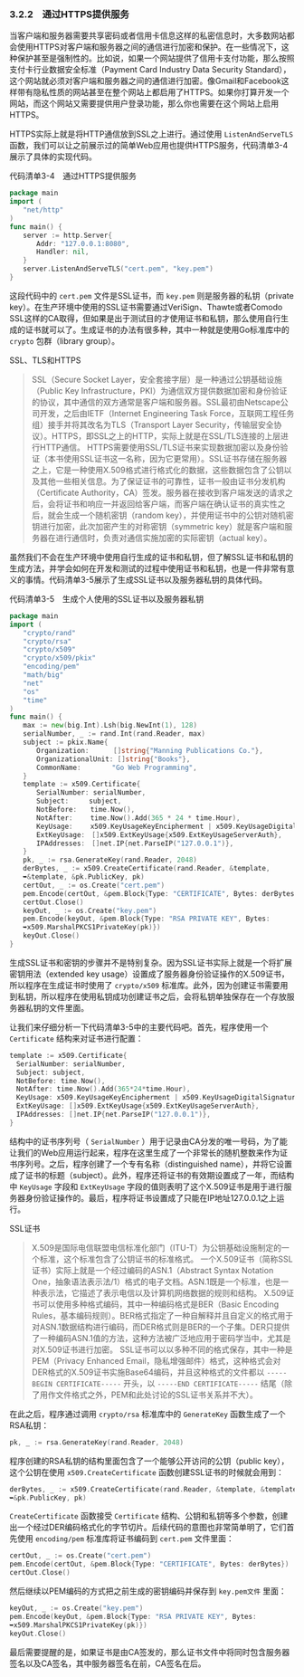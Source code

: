 ### 3.2.2　通过HTTPS提供服务

当客户端和服务器需要共享密码或者信用卡信息这样的私密信息时，大多数网站都会使用HTTPS对客户端和服务器之间的通信进行加密和保护。在一些情况下，这种保护甚至是强制性的。比如说，如果一个网站提供了信用卡支付功能，那么按照支付卡行业数据安全标准（Payment Card Industry Data Security Standard），这个网站就必须对客户端和服务器之间的通信进行加密。像Gmail和Facebook这样带有隐私性质的网站甚至在整个网站上都启用了HTTPS。如果你打算开发一个网站，而这个网站又需要提供用户登录功能，那么你也需要在这个网站上启用HTTPS。

HTTPS实际上就是将HTTP通信放到SSL之上进行。通过使用 `ListenAndServeTLS` 函数，我们可以让之前展示过的简单Web应用也提供HTTPS服务，代码清单3-4展示了具体的实现代码。

代码清单3-4　通过HTTPS提供服务

```go
package main
import (
　　"net/http"
)
func main() {
　　server := http.Server{
　　　　Addr: "127.0.0.1:8080",
　　　　Handler: nil,
　　}
　　server.ListenAndServeTLS("cert.pem", "key.pem")
}
```

这段代码中的 `cert.pem` 文件是SSL证书，而 `key.pem` 则是服务器的私钥（private key）。在生产环境中使用的SSL证书需要通过VeriSign、Thawte或者Comodo SSL这样的CA取得，但如果是出于测试目的才使用证书和私钥，那么使用自行生成的证书就可以了。生成证书的办法有很多种，其中一种就是使用Go标准库中的 `crypto` 包群（library group）。

SSL、TLS和HTTPS

> SSL（Secure Socket Layer，安全套接字层）是一种通过公钥基础设施（Public Key Infrastructure，PKI）为通信双方提供数据加密和身份验证的协议，其中通信的双方通常是客户端和服务器。SSL最初由Netscape公司开发，之后由IETF（Internet Engineering Task Force，互联网工程任务组）接手并将其改名为TLS（Transport Layer Security，传输层安全协议）。HTTPS，即SSL之上的HTTP，实际上就是在SSL/TLS连接的上层进行HTTP通信。
> HTTPS需要使用SSL/TLS证书来实现数据加密以及身份验证（本书使用SSL证书这一名称，因为它更常用）。SSL证书存储在服务器之上，它是一种使用X.509格式进行格式化的数据，这些数据包含了公钥以及其他一些相关信息。为了保证证书的可靠性，证书一般由证书分发机构（Certificate Authority，CA）签发。服务器在接收到客户端发送的请求之后，会将证书和响应一并返回给客户端，而客户端在确认证书的真实性之后，就会生成一个随机密钥（random key），并使用证书中的公钥对随机密钥进行加密，此次加密产生的对称密钥（symmetric key）就是客户端和服务器在进行通信时，负责对通信实施加密的实际密钥（actual key）。

虽然我们不会在生产环境中使用自行生成的证书和私钥，但了解SSL证书和私钥的生成方法，并学会如何在开发和测试的过程中使用证书和私钥，也是一件非常有意义的事情。代码清单3-5展示了生成SSL证书以及服务器私钥的具体代码。

代码清单3-5　生成个人使用的SSL证书以及服务器私钥

```go
package main
import (
　　"crypto/rand"
　　"crypto/rsa"
　　"crypto/x509"
　　"crypto/x509/pkix"
　　"encoding/pem"
　　"math/big"
　　"net"
　　"os"
　　"time"
)
func main() {
　　max := new(big.Int).Lsh(big.NewInt(1), 128)
　　serialNumber, _ := rand.Int(rand.Reader, max)
　　subject := pkix.Name{
　　　　Organization:　　　 []string{"Manning Publications Co."},
　　　　OrganizationalUnit: []string{"Books"},
　　　　CommonName:　　　　 "Go Web Programming",
　　}
　　template := x509.Certificate{
　　　　SerialNumber: serialNumber,
　　　　Subject:　　　subject,
　　　　NotBefore:　　time.Now(),
　　　　NotAfter:　　 time.Now().Add(365 * 24 * time.Hour),
　　　　KeyUsage:　　 x509.KeyUsageKeyEncipherment | x509.KeyUsageDigitalSignature,
　　　　ExtKeyUsage:　[]x509.ExtKeyUsage{x509.ExtKeyUsageServerAuth},
　　　　IPAddresses:　[]net.IP{net.ParseIP("127.0.0.1")},
　　}
　　pk, _ := rsa.GenerateKey(rand.Reader, 2048)
　　derBytes, _ := x509.CreateCertificate(rand.Reader, &template,
　　➥&template, &pk.PublicKey, pk)
　　certOut, _ := os.Create("cert.pem")
　　pem.Encode(certOut, &pem.Block{Type: "CERTIFICATE", Bytes: derBytes})
　　certOut.Close()
　　keyOut, _ := os.Create("key.pem")
　　pem.Encode(keyOut, &pem.Block{Type: "RSA PRIVATE KEY", Bytes:
　　➥x509.MarshalPKCS1PrivateKey(pk)})
　　keyOut.Close()
}
```

生成SSL证书和密钥的步骤并不是特别复杂。因为SSL证书实际上就是一个将扩展密钥用法（extended key usage）设置成了服务器身份验证操作的X.509证书，所以程序在生成证书时使用了 `crypto/x509` 标准库。此外，因为创建证书需要用到私钥，所以程序在使用私钥成功创建证书之后，会将私钥单独保存在一个存放服务器私钥的文件里面。

让我们来仔细分析一下代码清单3-5中的主要代码吧。首先，程序使用一个 `Certificate` 结构来对证书进行配置：

```go
template := x509.Certificate{
　SerialNumber: serialNumber,
　Subject: subject,
　NotBefore: time.Now(),
　NotAfter: time.Now().Add(365*24*time.Hour),
　KeyUsage: x509.KeyUsageKeyEncipherment | x509.KeyUsageDigitalSignature,
　ExtKeyUsage: []x509.ExtKeyUsage{x509.ExtKeyUsageServerAuth},
　IPAddresses: []net.IP{net.ParseIP("127.0.0.1")},
}
```

结构中的证书序列号（ `SerialNumber` ）用于记录由CA分发的唯一号码，为了能让我们的Web应用运行起来，程序在这里生成了一个非常长的随机整数来作为证书序列号。之后，程序创建了一个专有名称（distinguished name），并将它设置成了证书的标题（subject）。此外，程序还将证书的有效期设置成了一年，而结构中 `KeyUsage` 字段和 `ExtKeyUsage` 字段的值则表明了这个X.509证书是用于进行服务器身份验证操作的。最后，程序将证书设置成了只能在IP地址127.0.0.1之上运行。

SSL证书

> X.509是国际电信联盟电信标准化部门（ITU-T）为公钥基础设施制定的一个标准，这个标准包含了公钥证书的标准格式。
> 一个X.509证书（简称SSL证书）实际上就是一个经过编码的ASN.1（Abstract Syntax Notation One，抽象语法表示法/1）格式的电子文档。ASN.1既是一个标准，也是一种表示法，它描述了表示电信以及计算机网络数据的规则和结构。
> X.509证书可以使用多种格式编码，其中一种编码格式是BER（Basic Encoding Rules，基本编码规则）。BER格式指定了一种自解释并且自定义的格式用于对ASN.1数据结构进行编码，而DER格式则是BER的一个子集。DER只提供了一种编码ASN.1值的方法，这种方法被广泛地应用于密码学当中，尤其是对X.509证书进行加密。
> SSL证书可以以多种不同的格式保存，其中一种是PEM（Privacy Enhanced Email，隐私增强邮件）格式，这种格式会对DER格式的X.509证书实施Base64编码，并且这种格式的文件都以 `-----BEGIN CERTIFICATE-----` 开头，以 `-----END CERTIFICATE-----` 结尾（除了用作文件格式之外，PEM和此处讨论的SSL证书关系并不大）。

在此之后，程序通过调用 `crypto/rsa` 标准库中的 `GenerateKey` 函数生成了一个RSA私钥：

```go
pk, _ := rsa.GenerateKey(rand.Reader, 2048)
```

程序创建的RSA私钥的结构里面包含了一个能够公开访问的公钥（public key），这个公钥在使用 `x509.CreateCertificate` 函数创建SSL证书的时候就会用到：

```go
derBytes, _ := x509.CreateCertificate(rand.Reader, &template, &template, 
➥&pk.PublicKey, pk)
```

`CreateCertificate` 函数接受 `Certificate` 结构、公钥和私钥等多个参数，创建出一个经过DER编码格式化的字节切片。后续代码的意图也非常简单明了，它们首先使用 `encoding/pem` 标准库将证书编码到 `cert.pem` 文件里面：

```go
certOut, _ := os.Create("cert.pem")
pem.Encode(certOut, &pem.Block{Type: "CERTIFICATE", Bytes: derBytes})
certOut.Close()
```

然后继续以PEM编码的方式把之前生成的密钥编码并保存到 `key.pem文件` 里面：

```go
keyOut, _ := os.Create("key.pem")
pem.Encode(keyOut, &pem.Block{Type: "RSA PRIVATE KEY", Bytes: 
➥x509.MarshalPKCS1PrivateKey(pk)})
keyOut.Close()
```

最后需要提醒的是，如果证书是由CA签发的，那么证书文件中将同时包含服务器签名以及CA签名，其中服务器签名在前，CA签名在后。

